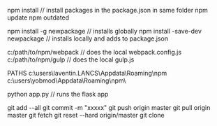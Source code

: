 npm install // install packages in the package.json in same folder
npm update
npm outdated

npm install -g newpackage  // installs globally
npm install -save-dev newpackage  // installs locally and adds to package.json


c:/path/to/npm/webpack  //  does the local webpack.config.js
c:/path/to/npm/gulp //  does the local gulp.js

PATHS
c:\users\laventin.LANCS\Appdata\Roaming\npm\
c:\users\yobmod\Appdata\Roaming\npm\


python app.py   // runs the flask app

git add --all
git commit -m "xxxxx"
git push origin master
git pull origin master
git fetch
git reset --hard origin/master
git clone
